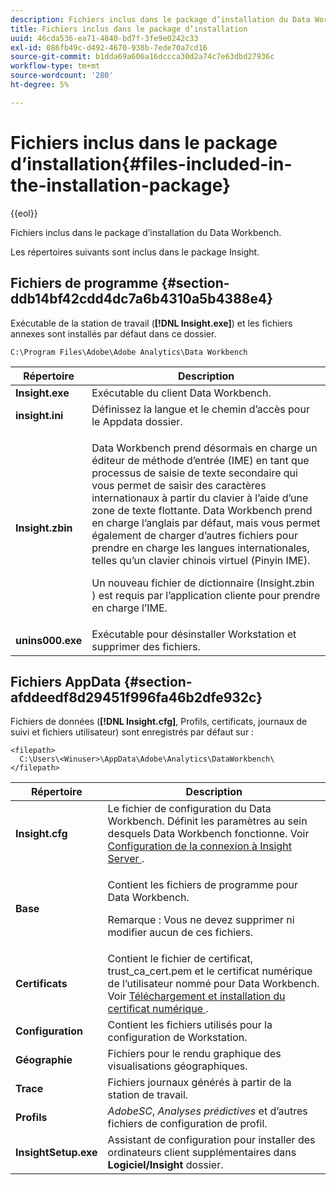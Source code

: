 ```yaml
---
description: Fichiers inclus dans le package d’installation du Data Workbench.
title: Fichiers inclus dans le package d’installation
uuid: 46cda536-ea71-4840-bd7f-3fe9e0242c33
exl-id: 086fb49c-d492-4670-938b-7ede70a7cd16
source-git-commit: b1dda69a606a16dccca30d2a74c7e63dbd27936c
workflow-type: tm+mt
source-wordcount: '280'
ht-degree: 5%

---
```


# Fichiers inclus dans le package d’installation{#files-included-in-the-installation-package}

{{eol}}

Fichiers inclus dans le package d’installation du Data Workbench.

Les répertoires suivants sont inclus dans le package Insight.

## Fichiers de programme {#section-ddb14bf42cdd4dc7a6b4310a5b4388e4}

Exécutable de la station de travail (**[!DNL Insight.exe]**) et les fichiers annexes sont installés par défaut dans ce dossier.

```
C:\Program Files\Adobe\Adobe Analytics\Data Workbench
```

<table id="table_56BAC85184A04E7680FBB4B36DE73285"> 
 <thead> 
  <tr> 
   <th colname="col1" class="entry"> Répertoire </th> 
   <th colname="col2" class="entry"> Description </th> 
  </tr> 
 </thead>
 <tbody> 
  <tr> 
   <td colname="col1"> <b> <span class="filepath"> Insight.exe </span> </b> </td> 
   <td colname="col2"> Exécutable du client Data Workbench. </td> 
  </tr> 
  <tr> 
   <td colname="col1"> <b> <span class="filepath"> insight.ini </span> </b> </td> 
   <td colname="col2"> Définissez la langue et le chemin d’accès pour le <span class="filepath"> Appdata </span> dossier. </td> 
  </tr> 
  <tr> 
   <td colname="col1"> <b> <span class="filepath"> Insight.zbin </span> </b> </td> 
   <td colname="col2"> <p>Data Workbench prend désormais en charge un éditeur de méthode d’entrée (IME) en tant que processus de saisie de texte secondaire qui vous permet de saisir des caractères internationaux à partir du clavier à l’aide d’une zone de texte flottante. Data Workbench prend en charge l’anglais par défaut, mais vous permet également de charger d’autres fichiers pour prendre en charge les langues internationales, telles qu’un clavier chinois virtuel (Pinyin IME). </p> <p>Un nouveau fichier de dictionnaire <span class="filepath"> (Insight.zbin </span>) est requis par l’application cliente pour prendre en charge l’IME. </p> </td> 
  </tr> 
  <tr> 
   <td colname="col1"> <b> <span class="filepath"> unins000.exe </span></b> </td> 
   <td colname="col2"> Exécutable pour désinstaller Workstation et supprimer des fichiers. </td> 
  </tr> 
 </tbody> 
</table>

## Fichiers AppData {#section-afddeedf8d29451f996fa46b2dfe932c}

Fichiers de données (**[!DNL Insight.cfg]**, Profils, certificats, journaux de suivi et fichiers utilisateur) sont enregistrés par défaut sur :

```
<filepath>
  C:\Users\<Winuser>\AppData\Adobe\Analytics\DataWorkbench\ 
</filepath>
```

<table id="table_DBA4DBB54C57409C8EC116C686A08560"> 
 <thead> 
  <tr> 
   <th colname="col1" class="entry"> Répertoire </th> 
   <th colname="col2" class="entry"> Description </th> 
  </tr> 
 </thead>
 <tbody> 
  <tr> 
   <td colname="col1"> <b> <span class="filepath"> Insight.cfg </span> </b> </td> 
   <td colname="col2"> Le fichier de configuration du Data Workbench. Définit les paramètres au sein desquels Data Workbench fonctionne. Voir <a href="../../../home/c-install-insight/install-setup/c-conn-isvr.md#concept-9f47b2cd7c12492693a2cf810cfc1d9e"> Configuration de la connexion à Insight Server </a>. </td> 
  </tr> 
  <tr> 
   <td colname="col1"> <b> <span class="filepath"> Base </span> </b> </td> 
   <td colname="col2"> <p>Contient les fichiers de programme pour Data Workbench. </p> <p> <p>Remarque : Vous ne devez supprimer ni modifier aucun de ces fichiers. </p> </p> </td> 
  </tr> 
  <tr> 
   <td colname="col1"> <b> <span class="filepath"> Certificats </span> </b> </td> 
   <td colname="col2"> Contient le fichier de certificat, <span class="filepath"> trust_ca_cert.pem </span>et le certificat numérique de l’utilisateur nommé pour Data Workbench. Voir <a href="../../../home/c-install-insight/install-setup/c-dgtl-crtf.md#concept-4c6a900074d4464fb6ec7862f7e54f10"> Téléchargement et installation du certificat numérique </a>. </td> 
  </tr> 
  <tr> 
   <td colname="col1"> <b> <span class="filepath"> Configuration </span> </b> </td> 
   <td colname="col2"> Contient les fichiers utilisés pour la configuration de Workstation. </td> 
  </tr> 
  <tr> 
   <td colname="col1"> <b> <span class="filepath"> Géographie </span></b> </td> 
   <td colname="col2"> Fichiers pour le rendu graphique des visualisations géographiques. </td> 
  </tr> 
  <tr> 
   <td colname="col1"> <b> <span class="filepath"> Trace </span></b> </td> 
   <td colname="col2"> Fichiers journaux générés à partir de la station de travail. </td> 
  </tr> 
  <tr> 
   <td colname="col1"> <b> <span class="filepath"> Profils </span></b> </td> 
   <td colname="col2"> <i>AdobeSC</i>, <i>Analyses prédictives</i> et d’autres fichiers de configuration de profil. </td> 
  </tr> 
  <tr> 
   <td colname="col1"> <b> <span class="filepath"> InsightSetup.exe </span></b> </td> 
   <td colname="col2"> Assistant de configuration pour installer des ordinateurs client supplémentaires dans <b> <span class="filepath"> Logiciel/Insight </span></b> dossier. </td> 
  </tr> 
 </tbody> 
</table>
